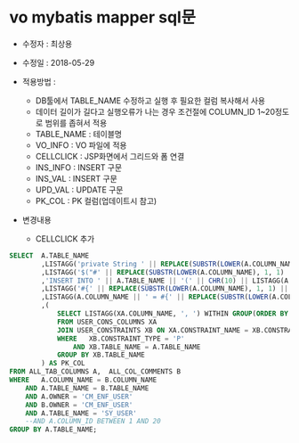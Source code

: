 # vo mybatis mapper sql문

- 수정자 : 최상용
- 수정일 : 2018-05-29
- 적용방법 :
  - DB툴에서 TABLE_NAME 수정하고 실행 후 필요한 컬럼 복사해서 사용
  - 데이터 길이가 길다고 실행오류가 나는 경우 조건절에 COLUMN_ID 1~20정도로 범위를 좁혀서 적용
  - TABLE_NAME : 테이블명
  - VO_INFO : VO 파일에 적용
  - CELLCLICK : JSP화면에서 그리드와 폼 연결
  - INS_INFO : INSERT 구문
  - INS_VAL : INSERT 구문
  - UPD_VAL : UPDATE 구문
  - PK_COL : PK 컬럼(업데이트시 참고)
   
- 변경내용
  - CELLCLICK 추가

```sql
SELECT  A.TABLE_NAME
        ,LISTAGG('private String ' || REPLACE(SUBSTR(LOWER(A.COLUMN_NAME), 1, 1) || SUBSTR(INITCAP(A.COLUMN_NAME), 2, LENGTH(A.COLUMN_NAME)), '_', '') || ';' || '			/* ' || B.COMMENTS || ' */' || CHR(10)) WITHIN GROUP(ORDER BY A.COLUMN_ID) AS VO_INFO
        ,LISTAGG('$("#' || REPLACE(SUBSTR(LOWER(A.COLUMN_NAME), 1, 1) || SUBSTR(INITCAP(A.COLUMN_NAME), 2, LENGTH(A.COLUMN_NAME)), '_', '') || '").val(event.item.' || REPLACE(SUBSTR(LOWER(A.COLUMN_NAME), 1, 1) || SUBSTR(INITCAP(A.COLUMN_NAME), 2, LENGTH(A.COLUMN_NAME)), '_', '') || ');' || CHR(10)) WITHIN GROUP(ORDER BY A.COLUMN_ID) AS CELLCLICK 
        ,'INSERT INTO ' || A.TABLE_NAME || '(' || CHR(10) || LISTAGG(A.COLUMN_NAME, CHR(10) || ',') WITHIN GROUP(ORDER BY A.COLUMN_ID) || CHR(10) || ')' AS INS_INFO
        ,LISTAGG('#{' || REPLACE(SUBSTR(LOWER(A.COLUMN_NAME), 1, 1) || SUBSTR(INITCAP(A.COLUMN_NAME), 2, LENGTH(A.COLUMN_NAME)), '_', '') || '}', CHR(10) || ', ') WITHIN GROUP(ORDER BY A.COLUMN_ID) AS INS_VAL
        ,LISTAGG(A.COLUMN_NAME || ' = #{' || REPLACE(SUBSTR(LOWER(A.COLUMN_NAME), 1, 1) || SUBSTR(INITCAP(A.COLUMN_NAME), 2, LENGTH(A.COLUMN_NAME)), '_', '') || '}', CHR(10) || ', ') WITHIN GROUP(ORDER BY A.COLUMN_ID) AS UPD_VAL
        ,(
            SELECT LISTAGG(XA.COLUMN_NAME, ', ') WITHIN GROUP(ORDER BY XA.POSITION)
            FROM USER_CONS_COLUMNS XA
            JOIN USER_CONSTRAINTS XB ON XA.CONSTRAINT_NAME = XB.CONSTRAINT_NAME
            WHERE   XB.CONSTRAINT_TYPE = 'P'
                AND XB.TABLE_NAME = A.TABLE_NAME
            GROUP BY XB.TABLE_NAME
        ) AS PK_COL
FROM ALL_TAB_COLUMNS A,  ALL_COL_COMMENTS B
WHERE   A.COLUMN_NAME = B.COLUMN_NAME
    AND A.TABLE_NAME = B.TABLE_NAME
    AND A.OWNER = 'CM_ENF_USER'
    AND B.OWNER = 'CM_ENF_USER'
    AND A.TABLE_NAME = 'SY_USER'
    --AND A.COLUMN_ID BETWEEN 1 AND 20
GROUP BY A.TABLE_NAME;
```